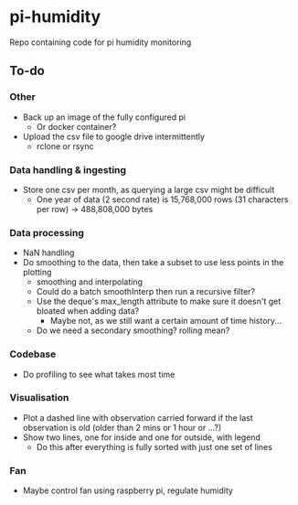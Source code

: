 # pi-humidity
Repo containing code for pi humidity monitoring

## To-do

### Other
- Back up an image of the fully configured pi
  - Or docker container?
- Upload the csv file to google drive intermittently
  - rclone or rsync

### Data handling & ingesting
- Store one csv per month, as querying a large csv might be difficult
  - One year of data (2 second rate) is 15,768,000 rows (31 characters per row) -> 488,808,000‬ bytes

### Data processing
- NaN handling
- Do smoothing to the data, then take a subset to use less points in the plotting
  - smoothing and interpolating
  - Could do a batch smoothInterp then run a recursive filter?
  - Use the deque's max_length attribute to make sure it doesn't get bloated when adding data?
    - Maybe not, as we still want a certain amount of time history...
  - Do we need a secondary smoothing? rolling mean?

### Codebase
- Do profiling to see what takes most time

### Visualisation
- Plot a dashed line with observation carried forward if the last observation is old (older than 2 mins or 1 hour or ...?)
- Show two lines, one for inside and one for outside, with legend
  - Do this after everything is fully sorted with just one set of lines

### Fan
- Maybe control fan using raspberry pi, regulate humidity


